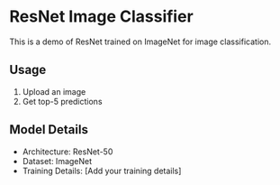 # ResNet Image Classifier

This is a demo of ResNet trained on ImageNet for image classification.

## Usage
1. Upload an image
2. Get top-5 predictions

## Model Details
- Architecture: ResNet-50
- Dataset: ImageNet
- Training Details: [Add your training details] 